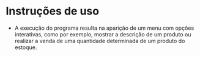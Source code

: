 # Instruções de uso

- A execução do programa resulta na aparição de um menu com opções interativas, como por exemplo, mostrar a descrição de um produto ou realizar a venda de uma quantidade determinada de um produto do estoque.
